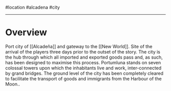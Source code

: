 #location #alcadena #city

---
# Overview
Port city of [[Alcadeña]] and gateway to the [[New World]]. Site of the arrival of the players three days prior to the outset of the story. The city is the hub through which all imported and exported goods pass and, as such, has been designed to maximise this process. Portumluna stands on seven colossal towers upon which the inhabitants live and work, inter-connected by grand bridges. The ground level of the city has been completely cleared to facilitate the transport of goods and immigrants from the Harbour of the Moon..